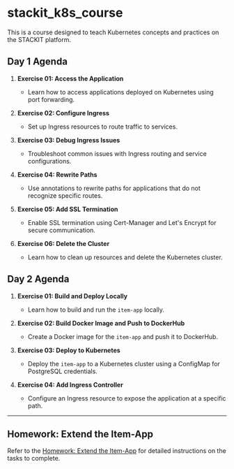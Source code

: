 # stackit_k8s_course

This is a course designed to teach Kubernetes concepts and practices on the STACKIT platform.

## Day 1 Agenda

1. **Exercise 01: Access the Application**
    - Learn how to access applications deployed on Kubernetes using port forwarding.

2. **Exercise 02: Configure Ingress**
    - Set up Ingress resources to route traffic to services.

3. **Exercise 03: Debug Ingress Issues**
    - Troubleshoot common issues with Ingress routing and service configurations.

4. **Exercise 04: Rewrite Paths**
    - Use annotations to rewrite paths for applications that do not recognize specific routes.

5. **Exercise 05: Add SSL Termination**
    - Enable SSL termination using Cert-Manager and Let's Encrypt for secure communication.

6. **Exercise 06: Delete the Cluster**
    - Learn how to clean up resources and delete the Kubernetes cluster.

## Day 2 Agenda

1. **Exercise 01: Build and Deploy Locally**
   - Learn how to build and run the `item-app` locally.

2. **Exercise 02: Build Docker Image and Push to DockerHub**
   - Create a Docker image for the `item-app` and push it to DockerHub.

3. **Exercise 03: Deploy to Kubernetes**
   - Deploy the `item-app` to a Kubernetes cluster using a ConfigMap for PostgreSQL credentials.

4. **Exercise 04: Add Ingress Controller**
   - Configure an Ingress resource to expose the application at a specific path.

---

## Homework: Extend the Item-App

Refer to the [Homework: Extend the Item-App](homework/homework.md) for detailed instructions on the tasks to complete.